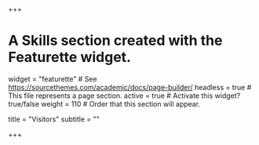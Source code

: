 +++
# A Skills section created with the Featurette widget.
widget = "featurette"  # See https://sourcethemes.com/academic/docs/page-builder/
headless = true  # This file represents a page section.
active = true # Activate this widget? true/false
weight = 110  # Order that this section will appear.

title = "Visitors"
subtitle = ""

+++

<script type="text/javascript" id="clustrmaps" src="//clustrmaps.com/map_v2.js?d=kOSEoUhCIV82hLf1DXhoXmlpwQlUq5xqZH6C_335HOI&cl=ffffff&w=a"></script>